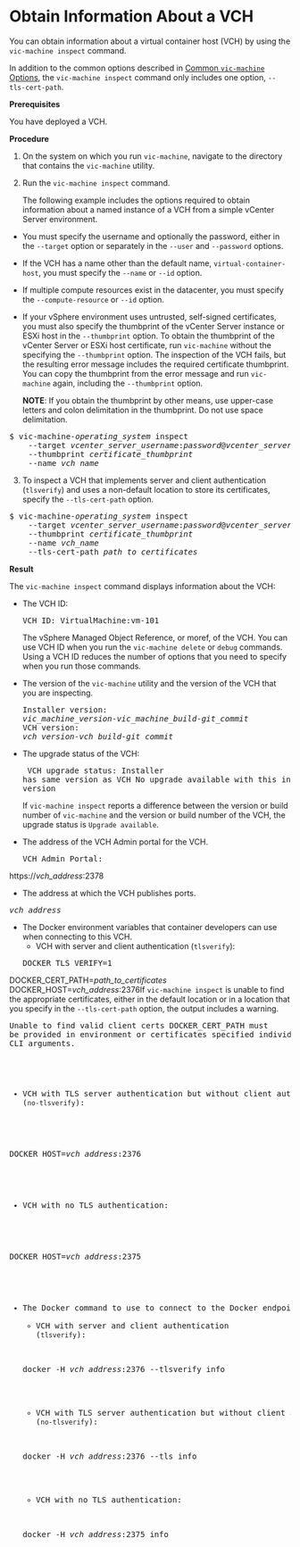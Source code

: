 # Obtain Information About a VCH #

You can obtain information about a virtual container host (VCH) by using the `vic-machine inspect` command.

In addition to the common options described in [Common `vic-machine` Options](common_vic_options.md), the `vic-machine inspect` command only includes one option, `--tls-cert-path`. 

**Prerequisites**

You have deployed a VCH.

**Procedure**

1. On the system on which you run `vic-machine`, navigate to the directory that contains the `vic-machine` utility.
2. Run the `vic-machine inspect` command. 

   The following example includes the options required to obtain information about a named instance of a VCH from a simple  vCenter Server environment. 

  - You must specify the username and optionally the password, either in the `--target` option or separately in the `--user` and `--password` options. 
  - If the VCH has a name other than the default name, `virtual-container-host`, you must specify the `--name` or `--id` option. 
  - If multiple compute resources exist in the datacenter, you must specify the `--compute-resource` or `--id` option.
  - If your vSphere environment uses untrusted, self-signed certificates, you must also specify the thumbprint of the vCenter Server instance or ESXi host in the `--thumbprint` option. To obtain the thumbprint of the vCenter Server or ESXi host certificate, run `vic-machine` without the specifying the `--thumbprint` option. The inspection of the VCH fails, but the resulting error message includes the required certificate thumbprint. You can copy the thumbprint from the error message and run `vic-machine` again, including the `--thumbprint` option.

     **NOTE**: If you obtain the thumbprint by other means, use upper-case letters and colon delimitation in the thumbprint. Do not use space delimitation.

  <pre>$ vic-machine-<i>operating_system</i> inspect
    --target <i>vcenter_server_username</i>:<i>password</i>@<i>vcenter_server_address</i>
    --thumbprint <i>certificate_thumbprint</i>
    --name <i>vch_name</i>
</pre>

3. To inspect a VCH that implements server and client authentication (`tlsverify`) and uses a non-default location to store its certificates, specify the `--tls-cert-path` option.

  <pre>$ vic-machine-<i>operating_system</i> inspect
    --target <i>vcenter_server_username</i>:<i>password</i>@<i>vcenter_server_address</i>
    --thumbprint <i>certificate_thumbprint</i>
    --name <i>vch_name</i>
    --tls-cert-path <i>path_to_certificates</i>
</pre>

**Result**

The `vic-machine inspect` command displays information about the VCH:

- The VCH ID:<pre>VCH ID: VirtualMachine:vm-101</pre> The vSphere Managed Object Reference, or moref, of the VCH. You can use VCH ID when you run the `vic-machine delete` or `debug` commands. Using a VCH ID reduces the number of options that you need to specify when you run those commands.
- The version of the `vic-machine` utility and the version of the VCH that you are inspecting.<pre>Installer version: <i>vic_machine_version</i>-<i>vic_machine_build</i>-<i>git_commit</i>
VCH version: <i>vch_version</i>-<i>vch_build</i>-<i>git_commit</i></pre>

- The upgrade status of the VCH:<pre>
VCH upgrade status: 
Installer has same version as VCH
No upgrade available with this installer version</pre>
  If `vic-machine inspect` reports a difference between the version or build number of `vic-machine` and the version or build number of the VCH, the upgrade status is `Upgrade available`. 

- The address of the VCH Admin portal for the VCH.
  
  <pre>VCH Admin Portal:
https://<i>vch_address</i>:2378</pre>

- The address at which the VCH publishes ports.
<pre><i>vch_address</i></pre>
- The Docker environment variables that container developers can use when connecting to this VCH.
  - VCH with server and client authentication (`tlsverify`):
  <pre>DOCKER_TLS_VERIFY=1 
DOCKER_CERT_PATH=<i>path_to_certificates</i>
DOCKER_HOST=<i>vch_address</i>:2376</pre>If `vic-machine inspect` is unable to find the appropriate certificates, either in the default location or in a location that you specify in the `--tls-cert-path` option, the output includes a warning.<pre>Unable to find valid client certs
DOCKER_CERT_PATH must be provided in environment or certificates specified 
individually via CLI arguments.<pre>
  - VCH with TLS server authentication but without client authentication (`no-tlsverify`):
  <pre>
DOCKER_HOST=<i>vch_address</i>:2376</pre>
  - VCH with no TLS authentication:
  <pre>DOCKER_HOST=<i>vch_address</i>:2375</pre>
- The Docker command to use to connect to the Docker endpoint.
  - VCH with server and client authentication (`tlsverify`):
  <pre>docker -H <i>vch_address</i>:2376 --tlsverify info</pre>
  - VCH with TLS server authentication but without client authentication (`no-tlsverify`):
  <pre>docker -H <i>vch_address</i>:2376 --tls info</pre>
  - VCH with no TLS authentication:
  <pre>docker -H <i>vch_address</i>:2375 info</pre>